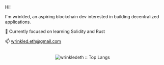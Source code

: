 Hi!

I'm wrinkled, an aspiring blockchain dev interested in building decentralized applications.

🌱 Currently focused on learning Solidity and Rust

📫 wrinkled.eth@gmail.com


<h2 align="center"> </h2>

<p align="center"><img src="https://github-readme-stats.vercel.app/api/top-langs/?username=wrinkledeth&langs_count=10&theme=tokyonight&layout=compact" alt="wrinkledeth :: Top Langs" /></p>

<!---

<p align="center"><img src="https://github-readme-stats.vercel.app/api?username=wrinkledeth&show_icons=true&theme=synthwave" alt="duguosheng :: Profile Stats" /></p>

WrinkledEth/WrinkledEth is a ✨ special ✨ repository because its `README.md` (this file) appears on your GitHub profile.
You can click the Preview link to take a look at your changes.
--->


